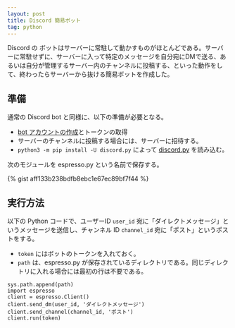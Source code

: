 ```yaml
---
layout: post
title: Discord 簡易ボット
tag: python
---
```

Discord の ボットはサーバーに常駐して動かすものがほとんどである。サーバーに常駐せずに、サーバーに入って特定のメッセージを自分宛にDMで送る、あるいは自分が管理するサーバー内のチャンネルに投稿する、といった動作をして、終わったらサーバーから抜ける簡易ボットを作成した。

## 準備

通常の Discord bot と同様に、以下の準備が必要となる。

- [bot アカウントの作成](https://discordpy.readthedocs.io/en/stable/discord.html)とトークンの取得
- サーバーのチャンネルに投稿する場合には、サーバーに招待する。
- `python3 -m pip install -U discord.py` によって [discord.py](https://pypi.org/project/discord.py/) を読み込む。

次のモジュールを espresso.py という名前で保存する。

{% gist aff133b238bdfb8ebc1e67ec89bf7f44 %}

## 実行方法

以下の Python コードで、ユーザーID `user_id` 宛に「ダイレクトメッセージ」というメッセージを送信し、チャンネル ID `channel_id` 宛に「ポスト」というポストをする。

- `token` にはボットのトークンを入れておく。
- `path` は、espresso.py が保存されているディレクトリである。同じディレクトリに入れる場合には最初の行は不要である。

```
sys.path.append(path)
import espresso
client = espresso.Client()
client.send_dm(user_id, 'ダイレクトメッセージ')
client.send_channel(channel_id, 'ポスト')
client.run(token)
```
